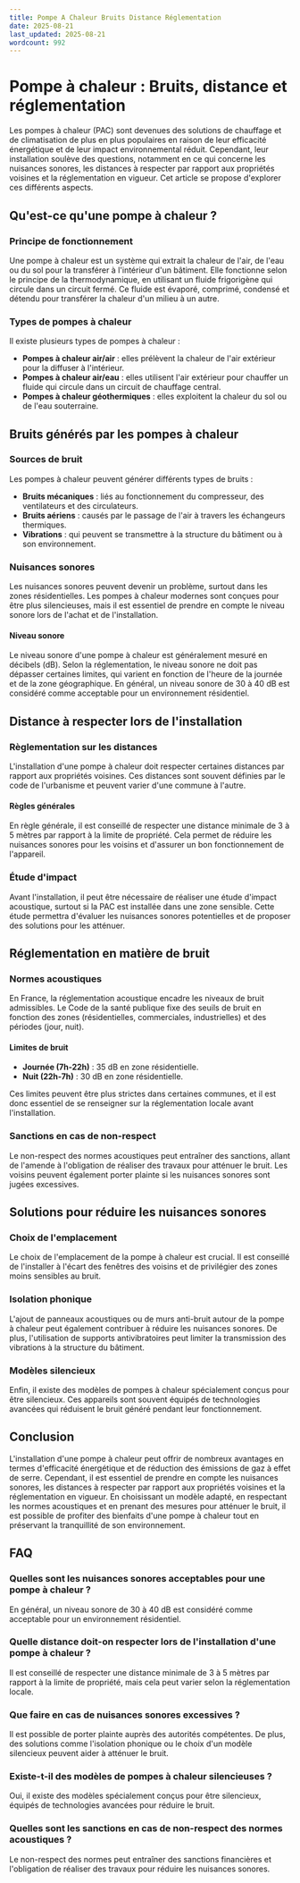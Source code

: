 ```yaml
---
title: Pompe A Chaleur Bruits Distance Réglementation
date: 2025-08-21
last_updated: 2025-08-21
wordcount: 992
---
```


# Pompe à chaleur : Bruits, distance et réglementation

Les pompes à chaleur (PAC) sont devenues des solutions de chauffage et de climatisation de plus en plus populaires en raison de leur efficacité énergétique et de leur impact environnemental réduit. Cependant, leur installation soulève des questions, notamment en ce qui concerne les nuisances sonores, les distances à respecter par rapport aux propriétés voisines et la réglementation en vigueur. Cet article se propose d'explorer ces différents aspects.

## Qu'est-ce qu'une pompe à chaleur ?

### Principe de fonctionnement

Une pompe à chaleur est un système qui extrait la chaleur de l'air, de l'eau ou du sol pour la transférer à l'intérieur d'un bâtiment. Elle fonctionne selon le principe de la thermodynamique, en utilisant un fluide frigorigène qui circule dans un circuit fermé. Ce fluide est évaporé, comprimé, condensé et détendu pour transférer la chaleur d'un milieu à un autre.

### Types de pompes à chaleur

Il existe plusieurs types de pompes à chaleur :

- **Pompes à chaleur air/air** : elles prélèvent la chaleur de l'air extérieur pour la diffuser à l'intérieur.
- **Pompes à chaleur air/eau** : elles utilisent l'air extérieur pour chauffer un fluide qui circule dans un circuit de chauffage central.
- **Pompes à chaleur géothermiques** : elles exploitent la chaleur du sol ou de l'eau souterraine.

## Bruits générés par les pompes à chaleur

### Sources de bruit

Les pompes à chaleur peuvent générer différents types de bruits :

- **Bruits mécaniques** : liés au fonctionnement du compresseur, des ventilateurs et des circulateurs.
- **Bruits aériens** : causés par le passage de l'air à travers les échangeurs thermiques.
- **Vibrations** : qui peuvent se transmettre à la structure du bâtiment ou à son environnement.

### Nuisances sonores

Les nuisances sonores peuvent devenir un problème, surtout dans les zones résidentielles. Les pompes à chaleur modernes sont conçues pour être plus silencieuses, mais il est essentiel de prendre en compte le niveau sonore lors de l'achat et de l'installation.

#### Niveau sonore

Le niveau sonore d'une pompe à chaleur est généralement mesuré en décibels (dB). Selon la réglementation, le niveau sonore ne doit pas dépasser certaines limites, qui varient en fonction de l'heure de la journée et de la zone géographique. En général, un niveau sonore de 30 à 40 dB est considéré comme acceptable pour un environnement résidentiel.

## Distance à respecter lors de l'installation

### Règlementation sur les distances

L'installation d'une pompe à chaleur doit respecter certaines distances par rapport aux propriétés voisines. Ces distances sont souvent définies par le code de l'urbanisme et peuvent varier d'une commune à l'autre.

#### Règles générales

En règle générale, il est conseillé de respecter une distance minimale de 3 à 5 mètres par rapport à la limite de propriété. Cela permet de réduire les nuisances sonores pour les voisins et d'assurer un bon fonctionnement de l'appareil.

### Étude d'impact

Avant l'installation, il peut être nécessaire de réaliser une étude d'impact acoustique, surtout si la PAC est installée dans une zone sensible. Cette étude permettra d'évaluer les nuisances sonores potentielles et de proposer des solutions pour les atténuer.

## Réglementation en matière de bruit

### Normes acoustiques

En France, la réglementation acoustique encadre les niveaux de bruit admissibles. Le Code de la santé publique fixe des seuils de bruit en fonction des zones (résidentielles, commerciales, industrielles) et des périodes (jour, nuit).

#### Limites de bruit

- **Journée (7h-22h)** : 35 dB en zone résidentielle.
- **Nuit (22h-7h)** : 30 dB en zone résidentielle.

Ces limites peuvent être plus strictes dans certaines communes, et il est donc essentiel de se renseigner sur la réglementation locale avant l'installation.

### Sanctions en cas de non-respect

Le non-respect des normes acoustiques peut entraîner des sanctions, allant de l'amende à l'obligation de réaliser des travaux pour atténuer le bruit. Les voisins peuvent également porter plainte si les nuisances sonores sont jugées excessives.

## Solutions pour réduire les nuisances sonores

### Choix de l'emplacement

Le choix de l'emplacement de la pompe à chaleur est crucial. Il est conseillé de l'installer à l'écart des fenêtres des voisins et de privilégier des zones moins sensibles au bruit.

### Isolation phonique

L'ajout de panneaux acoustiques ou de murs anti-bruit autour de la pompe à chaleur peut également contribuer à réduire les nuisances sonores. De plus, l'utilisation de supports antivibratoires peut limiter la transmission des vibrations à la structure du bâtiment.

### Modèles silencieux

Enfin, il existe des modèles de pompes à chaleur spécialement conçus pour être silencieux. Ces appareils sont souvent équipés de technologies avancées qui réduisent le bruit généré pendant leur fonctionnement.

## Conclusion

L'installation d'une pompe à chaleur peut offrir de nombreux avantages en termes d'efficacité énergétique et de réduction des émissions de gaz à effet de serre. Cependant, il est essentiel de prendre en compte les nuisances sonores, les distances à respecter par rapport aux propriétés voisines et la réglementation en vigueur. En choisissant un modèle adapté, en respectant les normes acoustiques et en prenant des mesures pour atténuer le bruit, il est possible de profiter des bienfaits d'une pompe à chaleur tout en préservant la tranquillité de son environnement.

## FAQ

### Quelles sont les nuisances sonores acceptables pour une pompe à chaleur ?

En général, un niveau sonore de 30 à 40 dB est considéré comme acceptable pour un environnement résidentiel.

### Quelle distance doit-on respecter lors de l'installation d'une pompe à chaleur ?

Il est conseillé de respecter une distance minimale de 3 à 5 mètres par rapport à la limite de propriété, mais cela peut varier selon la réglementation locale.

### Que faire en cas de nuisances sonores excessives ?

Il est possible de porter plainte auprès des autorités compétentes. De plus, des solutions comme l'isolation phonique ou le choix d'un modèle silencieux peuvent aider à atténuer le bruit.

### Existe-t-il des modèles de pompes à chaleur silencieuses ?

Oui, il existe des modèles spécialement conçus pour être silencieux, équipés de technologies avancées pour réduire le bruit.

### Quelles sont les sanctions en cas de non-respect des normes acoustiques ?

Le non-respect des normes peut entraîner des sanctions financières et l'obligation de réaliser des travaux pour réduire les nuisances sonores.